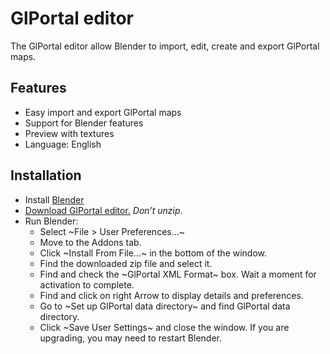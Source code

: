 # GlPortal editor
The GlPortal editor allow Blender to import, edit, create and export GlPortal maps.

## Features
- Easy import and export GlPortal maps
- Support for Blender features
- Preview with textures
- Language: English

## Installation
- Install [Blender](http://www.blender.org/download/)
- [Download GlPortal editor.](https://bintray.com/artifact/download/glportal/generic/1.0.0/glportal-editor.zip) *Don’t unzip*.
- Run Blender:
  - Select ~File > User Preferences...~
  - Move to the Addons tab.
  - Click ~Install From File...~ in the bottom of the window.
  - Find the downloaded zip file and select it.
  - Find and check the ~GlPortal XML Format~ box. Wait a moment for activation to complete.
  - Find and click on right Arrow to display details and preferences.
  - Go to ~Set up GlPortal data directory~ and find GlPortal data directory.
  - Click ~Save User Settings~ and close the window.
If you are upgrading, you may need to restart Blender.
